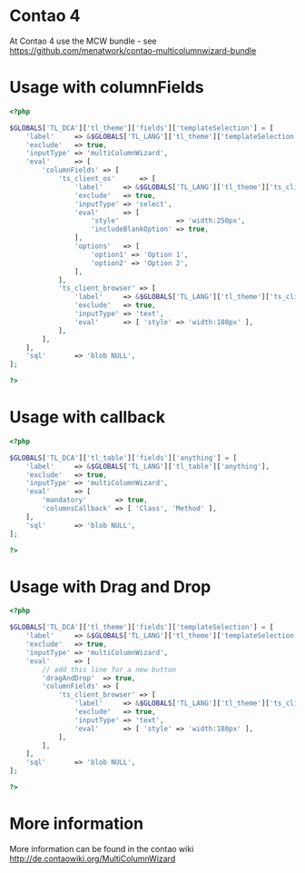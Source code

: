 Contao 4
========

At Contao 4 use the MCW bundle - see https://github.com/menatwork/contao-multicolumnwizard-bundle


Usage with columnFields
=======================

```php
<?php

$GLOBALS['TL_DCA']['tl_theme']['fields']['templateSelection'] = [
    'label'     => &$GLOBALS['TL_LANG']['tl_theme']['templateSelection'],
    'exclude'   => true,
    'inputType' => 'multiColumnWizard',
    'eval'      => [
        'columnFields' => [
            'ts_client_os'      => [
                'label'     => &$GLOBALS['TL_LANG']['tl_theme']['ts_client_os'],
                'exclude'   => true,
                'inputType' => 'select',
                'eval'      => [
                    'style'              => 'width:250px',
                    'includeBlankOption' => true,
                ],
                'options'   => [
                    'option1' => 'Option 1',
                    'option2' => 'Option 2',
                ],
            ],
            'ts_client_browser' => [
                'label'     => &$GLOBALS['TL_LANG']['tl_theme']['ts_client_browser'],
                'exclude'   => true,
                'inputType' => 'text',
                'eval'      => [ 'style' => 'width:180px' ],
            ],
        ],
    ],
    'sql'       => 'blob NULL',
];

?>
```


Usage with callback
===================

```php
<?php

$GLOBALS['TL_DCA']['tl_table']['fields']['anything'] = [
    'label'     => &$GLOBALS['TL_LANG']['tl_table']['anything'],
    'exclude'   => true,
    'inputType' => 'multiColumnWizard',
    'eval'      => [
        'mandatory'       => true,
        'columnsCallback' => [ 'Class', 'Method' ],
    ],
    'sql'       => 'blob NULL',
];

?>
```


Usage with Drag and Drop
========================

```php
<?php

$GLOBALS['TL_DCA']['tl_theme']['fields']['templateSelection'] = [
    'label'     => &$GLOBALS['TL_LANG']['tl_theme']['templateSelection'],
    'exclude'   => true,
    'inputType' => 'multiColumnWizard',
    'eval'      => [
        // add this line for a new button
        'dragAndDrop'  => true,
        'columnFields' => [
            'ts_client_browser' => [
                'label'     => &$GLOBALS['TL_LANG']['tl_theme']['ts_client_browser'],
                'exclude'   => true,
                'inputType' => 'text',
                'eval'      => [ 'style' => 'width:180px' ],
            ],
        ],
    ],
    'sql'       => 'blob NULL',
];

?>
```

More information
================

More information can be found in the contao wiki
http://de.contaowiki.org/MultiColumnWizard
